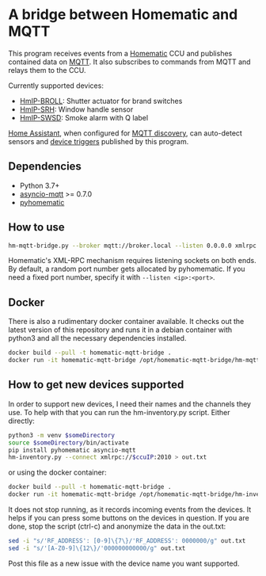 # A bridge between Homematic and MQTT
This program receives events from a [Homematic](https://www.eq-3.de/produkte/homematic.html) CCU and publishes contained data on [MQTT](https://mqtt.org/). It also subscribes to commands from MQTT and relays them to the CCU.

Currently supported devices:
* [HmIP-BROLL](https://www.homematic-ip.com/en/products/detail/homematic-ip-shutter-actuator-for-brand-switches.html): Shutter actuator for brand switches
* [HmIP-SRH](https://www.homematic-ip.com/en/products/detail/homematic-ip-window-handle-sensor.html): Window handle sensor
* [HmIP-SWSD](https://www.homematic-ip.com/en/products/detail/homematic-ip-smoke-alarm-with-q-lable.html): Smoke alarm with Q label

[Home Assistant](https://www.home-assistant.io/), when configured for [MQTT discovery](https://www.home-assistant.io/docs/mqtt/discovery/), can auto-detect sensors and [device triggers](https://www.home-assistant.io/integrations/device_trigger.mqtt/) published by this program.

## Dependencies
* Python 3.7+
* [asyncio-mqtt](https://pypi.org/project/asyncio-mqtt/) >= 0.7.0
* [pyhomematic](https://pypi.org/project/pyhomematic/)

## How to use
```sh
hm-mqtt-bridge.py --broker mqtt://broker.local --listen 0.0.0.0 xmlrpc://ccu.local:2010
```
Homematic's XML-RPC mechanism requires listening sockets on both ends. By default, a random port number gets allocated by pyhomematic. If you need a fixed port number, specify it with `--listen <ip>:<port>`.

## Docker
There is also a rudimentary docker container available. It checks out the latest version of this repository and runs it in a debian container with python3 and all the necessary dependencies installed.
```sh
docker build --pull -t homematic-mqtt-bridge .
docker run -it homematic-mqtt-bridge /opt/homematic-mqtt-bridge/hm-mqtt-bridge.py ....
```

## How to get new devices supported
In order to support new devices, I need their names and the channels they use. To help with that you can run the hm-inventory.py script. Either directly:
```sh
python3 -m venv $someDirectory
source $someDirectory/bin/activate
pip install pyhomematic asyncio-mqtt
hm-inventory.py --connect xmlrpc://$ccuIP:2010 > out.txt
```
or using the docker container:
```sh
docker build --pull -t homematic-mqtt-bridge .
docker run -it homematic-mqtt-bridge /opt/homematic-mqtt-bridge/hm-inventory.py --connect xmlrpc://$ccuIP:2010 > out.txt
```

It does not stop running, as it records incoming events from the devices. It helps if you can press some buttons on the devices in question. If you are done, stop the script (ctrl-c) and anonymize the data in the out.txt:

```sh
sed -i "s/'RF_ADDRESS': [0-9]\{7\}/'RF_ADDRESS': 0000000/g" out.txt
sed -i "s/'[A-Z0-9]\{12\}/'000000000000/g" out.txt
```

Post this file as a new issue with the device name you want supported.
